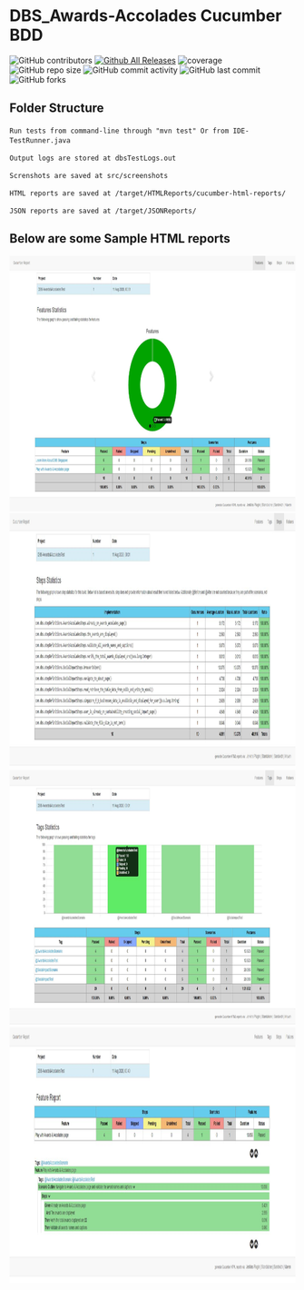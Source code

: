 # DBS_Awards-Accolades Cucumber BDD

![GitHub contributors](https://img.shields.io/github/contributors/akshayupadhayay/DBS_Awards-Accolades?color=green)
[![Github All Releases](https://img.shields.io/github/downloads/akshayupadhayay/DBS_Awards-Accolades/total.svg)]()
![coverage](https://img.shields.io/badge/coverage-90%25-green)
![GitHub repo size](https://img.shields.io/github/repo-size/akshayupadhayay/DBS_Awards-Accolades)
![GitHub commit activity](https://img.shields.io/github/commit-activity/w/akshayupadhayay/DBS_Awards-Accolades?style=plastic)
![GitHub last commit](https://img.shields.io/github/last-commit/akshayupadhayay/DBS_Awards-Accolades?color=yellow)
![GitHub forks](https://img.shields.io/github/forks/akshayupadhayay/DBS_Awards-Accolades?style=social)

## Folder Structure
`Run tests from command-line through "mvn test" Or from IDE-TestRunner.java`

`Output logs are stored at dbsTestLogs.out`

`Screnshots are saved at src/screenshots`

`HTML reports are saved at /target/HTMLReports/cucumber-html-reports/`

`JSON reports are saved at /target/JSONReports/`

## Below are some Sample HTML reports
<img src="https://github.com/akshayupadhayay/DBS_Awards-Accolades/blob/master/src/github/features_1.JPG" width="1000" height="450">
<img src="https://github.com/akshayupadhayay/DBS_Awards-Accolades/blob/master/src/github/steps_1.JPG" width="1000" height="450">
<img src="https://github.com/akshayupadhayay/DBS_Awards-Accolades/blob/master/src/github/tags_1.JPG" width="1000" height="450">
<img src="https://github.com/akshayupadhayay/DBS_Awards-Accolades/blob/master/src/github/feature_report_1.JPG" width="1000" height="450">
